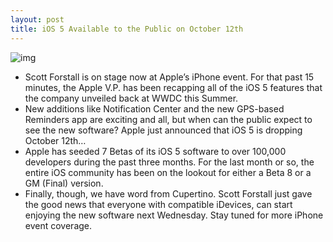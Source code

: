 ```yaml
---
layout: post
title: iOS 5 Available to the Public on October 12th
---
```

![img](http://media.idownloadblog.com/wp-content/uploads/2011/10/scott-forstall-e1317750477720.jpg)
* Scott Forstall is on stage now at Apple’s iPhone event. For that past 15 minutes, the Apple V.P. has been recapping all of the iOS 5 features that the company unveiled back at WWDC this Summer.
* New additions like Notification Center and the new GPS-based Reminders app are exciting and all, but when can the public expect to see the new software? Apple just announced that iOS 5 is dropping October 12th…
* Apple has seeded 7 Betas of its iOS 5 software to over 100,000 developers during the past three months. For the last month or so, the entire iOS community has been on the lookout for either a Beta 8 or a GM (Final) version.
* Finally, though, we have word from Cupertino. Scott Forstall just gave the good news that everyone with compatible iDevices, can start enjoying the new software next Wednesday. Stay tuned for more iPhone event coverage.

